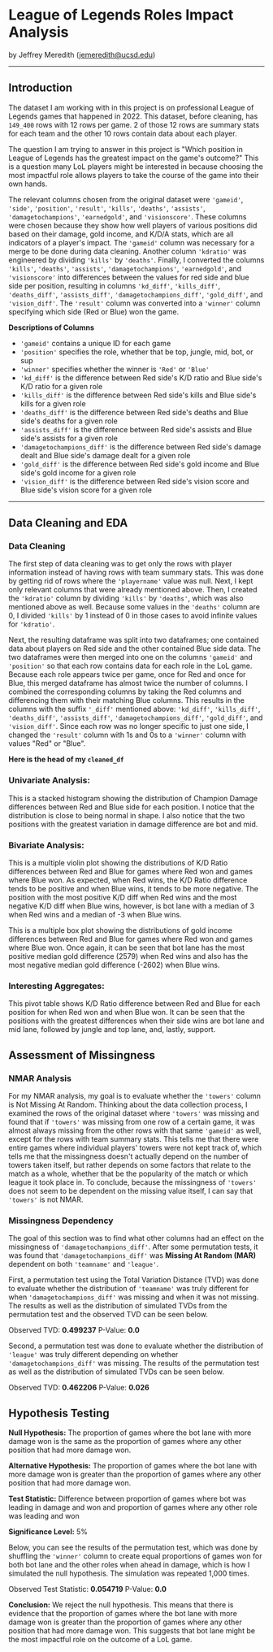 # League of Legends Roles Impact Analysis

by Jeffrey Meredith (jemeredith@ucsd.edu)

---

## Introduction

The dataset I am working with in this project is on professional League of Legends games that happened in 2022. This dataset, before cleaning, has `149_400` rows with 12 rows per game. 2 of those 12 rows are summary stats for each team and the other 10 rows contain data about each player.

The question I am trying to answer in this project is "Which position in League of Legends has the greatest impact on the game's outcome?" This is a question many LoL players might be interested in because choosing the most impactful role allows players to take the course of the game into their own hands.

The relevant columns chosen from the original dataset were `'gameid'`, `'side'`, `'position'`, `'result'`, `'kills'`, `'deaths'`, `'assists'`, `'damagetochampions'`, `'earnedgold'`, and `'visionscore'`. These columns were chosen because they show how well players of various positions did based on their damage, gold income, and K/D/A stats, which are all indicators of a player's impact. The `'gameid'` column was necessary for a merge to be done during data cleaning. Another column `'kdratio'` was engineered by dividing `'kills'` by `'deaths'`. Finally, I converted the columns `'kills'`, `'deaths'`, `'assists'`, `'damagetochampions'`, `'earnedgold'`, and `'visionscore'` into differences between the values for red side and blue side per position, resulting in columns `'kd_diff'`, `'kills_diff'`, `'deaths_diff'`, `'assists_diff'`, `'damagetochampions_diff'`, `'gold_diff'`, and `'vision_diff'`. The `'result'` column was converted into a `'winner'` column specifying which side (Red or Blue) won the game.

**Descriptions of Columns**
- `'gameid'` contains a unique ID for each game
- `'position'` specifies the role, whether that be top, jungle, mid, bot, or sup
- `'winner'` specifies whether the winner is `'Red'` or `'Blue'`
- `'kd_diff'` is the difference between Red side's K/D ratio and Blue side's K/D ratio for a given role
- `'kills_diff'` is the difference between Red side's kills and Blue side's kills for a given role
- `'deaths_diff'` is the difference between Red side's deaths and Blue side's deaths for a given role
- `'assists_diff'` is the difference between Red side's assists and Blue side's assists for a given role
- `'damagetochampions_diff'` is the difference between Red side's damage dealt and Blue side's damage dealt for a given role
- `'gold_diff'` is the difference between Red side's gold income and Blue side's gold income for a given role
- `'vision_diff'` is the difference between Red side's vision score and Blue side's vision score for a given role

---

## Data Cleaning and EDA

### Data Cleaning

The first step of data cleaning was to get only the rows with player information instead of having rows with team summary stats. This was done by getting rid of rows where the `'playername'` value was null. Next, I kept only relevant columns that were already mentioned above. Then, I created the `'kdratio'` column by dividing `'kills'` by `'deaths'`, which was also mentioned above as well. Because some values in the `'deaths'` column are 0, I divided `'kills'` by 1 instead of 0 in those cases to avoid infinite values for `'kdratio'`.

Next, the resulting dataframe was split into two dataframes; one contained data about players on Red side and the other contained Blue side data. The two dataframes were then merged into one on the columns `'gameid'` and `'position'` so that each row contains data for each role in the LoL game. Because each role appears twice per game, once for Red and once for Blue, this merged dataframe has almost twice the number of columns. I combined the corresponding columns by taking the Red columns and differencing them with their matching Blue columns. This results in the columns with the suffix `'_diff'` mentioned above: `'kd_diff'`, `'kills_diff'`, `'deaths_diff'`, `'assists_diff'`, `'damagetochampions_diff'`, `'gold_diff'`, and `'vision_diff'`. Since each row was no longer specific to just one side, I changed the `'result'` column with 1s and 0s to a `'winner'` column with values "Red" or "Blue".

**Here is the head of my `cleaned_df`**

### Univariate Analysis:



This is a stacked histogram showing the distribution of Champion Damage differences between Red and Blue side for each position. I notice that the distribution is close to being normal in shape. I also notice that the two positions with the greatest variation in damage difference are bot and mid.

### Bivariate Analysis:



This is a multiple violin plot showing the distributions of K/D Ratio differences between Red and Blue for games where Red won and games where Blue won. As expected, when Red wins, the K/D Ratio difference tends to be positive and when Blue wins, it tends to be more negative. The position with the most positive K/D diff when Red wins and the most negative K/D diff when Blue wins, however, is bot lane with a median of 3 when Red wins and a median of -3 when Blue wins.



This is a multiple box plot showing the distributions of gold income differences between Red and Blue for games where Red won and games where Blue won. Once again, it can be seen that bot lane has the most positive median gold difference (2579) when Red wins and also has the most negative median gold difference (-2602) when Blue wins.

### Interesting Aggregates:



This pivot table shows K/D Ratio difference between Red and Blue for each position for when Red won and when Blue won. It can be seen that the positions with the greatest differences when their side wins are bot lane and mid lane, followed by jungle and top lane, and, lastly, support.

## Assessment of Missingness

### NMAR Analysis

For my NMAR analysis, my goal is to evaluate whether the `'towers'` column is Not Missing At Random. Thinking about the data collection process, I examined the rows of the original dataset where `'towers'` was missing and found that if `'towers'` was missing from one row of a certain game, it was almost always missing from the other rows with that same `'gameid'` as well, except for the rows with team summary stats. This tells me that there were entire games where individual players' towers were not kept track of, which tells me that the missingness doesn't actually depend on the number of towers taken itself, but rather depends on some factors that relate to the match as a whole, whether that be the popularity of the match or which league it took place in. To conclude, because the missingness of `'towers'` does not seem to be dependent on the missing value itself, I can say that `'towers'` is not NMAR.

### Missingness Dependency

The goal of this section was to find what other columns had an effect on the missingness of `'damagetochampions_diff'`. After some permutation tests, it was found that `'damagetochampions_diff'` was **Missing At Random (MAR)** dependent on both `'teamname'` and `'league'`.

First, a permutation test using the Total Variation Distance (TVD) was done to evaluate whether the distribution of `'teamname'` was truly different for when `'damagetochampions_diff'` was missing and when it was not missing. The results as well as the distribution of simulated TVDs from the permutation test and the observed TVD can be seen below.

Observed TVD: **0.499237**
P-Value: **0.0**



Second, a permutation test was done to evaluate whether the distribution of `'league'` was truly different depending on whether `'damagetochampions_diff'` was missing. The results of the permutation test as well as the distribution of simulated TVDs can be seen below.

Observed TVD: **0.462206**
P-Value: **0.026**



## Hypothesis Testing

**Null Hypothesis:** The proportion of games where the bot lane with more damage won is the same as the proportion of games where any other position that had more damage won.

**Alternative Hypothesis:** The proportion of games where the bot lane with more damage won is greater than the proportion of games where any other position that had more damage won.

**Test Statistic:** Difference between proportion of games where bot was leading in damage and won and proportion of games where any other role was leading and won

**Significance Level:** 5%

Below, you can see the results of the permutation test, which was done by shuffling the `'winner'` column to create equal proportions of games won for both bot lane and the other roles when ahead in damage, which is how I simulated the null hypothesis. The simulation was repeated 1,000 times.

Observed Test Statistic: **0.054719**
P-Value: **0.0**

**Conclusion:** We reject the null hypothesis. This means that there is evidence that the proportion of games where the bot lane with more damage won is greater than the proportion of games where any other position that had more damage won. This suggests that bot lane might be the most impactful role on the outcome of a LoL game.

